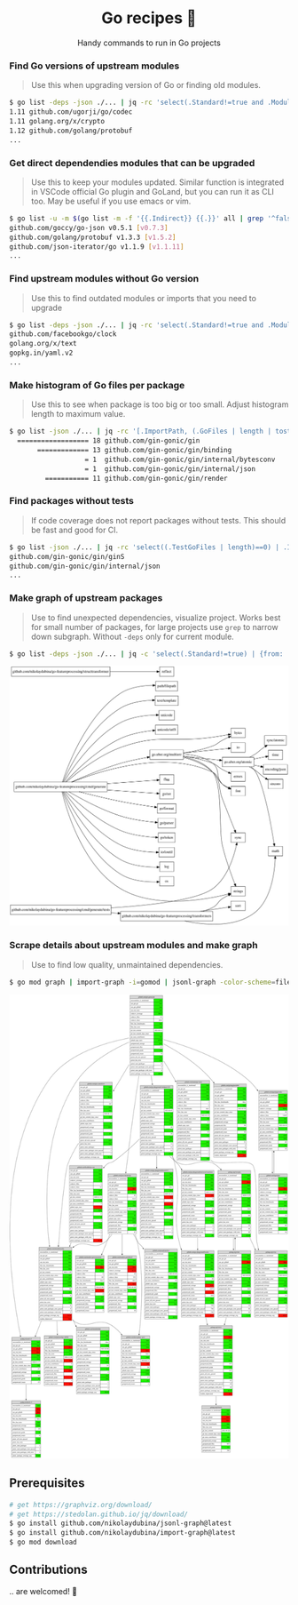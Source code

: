 <h1 align="center">Go recipes 🦩 </h1>
<p align="center">Handy commands to run in Go projects</p>

### Find Go versions of upstream modules

> Use this when upgrading version of Go or finding old modules.

```bash
$ go list -deps -json ./... | jq -rc 'select(.Standard!=true and .Module.GoVersion!=null) | [.Module.GoVersion,.Module.Path] | join(" ")' | sort -V | uniq
1.11 github.com/ugorji/go/codec
1.11 golang.org/x/crypto
1.12 github.com/golang/protobuf
...
```

### Get direct dependendies modules that can be upgraded

> Use this to keep your modules updated. Similar function is integrated in VSCode official Go plugin and GoLand, but you can run it as CLI too. May be useful if you use emacs or vim.

```bash
$ go list -u -m $(go list -m -f '{{.Indirect}} {{.}}' all | grep '^false' | cut -d ' ' -f2) | grep '\['
github.com/goccy/go-json v0.5.1 [v0.7.3]
github.com/golang/protobuf v1.3.3 [v1.5.2]
github.com/json-iterator/go v1.1.9 [v1.1.11]
...
```

### Find upstream modules without Go version

> Use this to find outdated modules or imports that you need to upgrade

```bash
$ go list -deps -json ./... | jq -rc 'select(.Standard!=true and .Module.GoVersion==null) | .Module.Path' | sort -u
github.com/facebookgo/clock
golang.org/x/text
gopkg.in/yaml.v2
...
```

### Make histogram of Go files per package

> Use this to see when package is too big or too small. Adjust histogram length to maximum value.

```bash
$ go list -json ./... | jq -rc '[.ImportPath, (.GoFiles | length | tostring)] | join(" ")' | perl -lane 'print (" " x (20 - $F[1]), "=" x $F[1], " ", $F[1], "\t", $F[0])'
  ================== 18	github.com/gin-gonic/gin
       ============= 13	github.com/gin-gonic/gin/binding
                   = 1	github.com/gin-gonic/gin/internal/bytesconv
                   = 1	github.com/gin-gonic/gin/internal/json
         =========== 11	github.com/gin-gonic/gin/render
```

### Find packages without tests

> If code coverage does not report packages without tests. This should be fast and good for CI.

```bash
$ go list -json ./... | jq -rc 'select((.TestGoFiles | length)==0) | .ImportPath'
github.com/gin-gonic/gin/ginS
github.com/gin-gonic/gin/internal/json
...
```

### Make graph of upstream packages

> Use to find unexpected dependencies, visualize project. Works best for small number of packages, for large projects use `grep` to narrow down subgraph. Without `-deps` only for current module.

```bash
$ go list -deps -json ./... | jq -c 'select(.Standard!=true) | {from: .ImportPath, to: .Imports[]}' | jsonl-graph | dot -Tsvg > package-graph.svg
```
![package-graph](./docs/pacages-graph.svg)

### Scrape details about upstream modules and make graph

> Use to find low quality, unmaintained dependencies.

```bash
$ go mod graph | import-graph -i=gomod | jsonl-graph -color-scheme=file://$PWD/basic.json | dot -Tsvg > output.svg
```
![gin-mod-graph-collected](./docs/gin-mod-graph-collected.svg)

## Prerequisites

```bash
# get https://graphviz.org/download/
# get https://stedolan.github.io/jq/download/
$ go install github.com/nikolaydubina/jsonl-graph@latest
$ go install github.com/nikolaydubina/import-graph@latest
$ go mod download
```

## Contributions

.. are welcomed! 🤝
